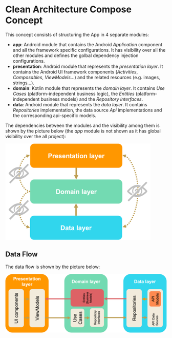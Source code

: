 # Clean Architecture Compose Concept

This concept consists of structuring the App in 4 separate modules:
* **app**: Android module that contains the Android _Application_ component and all the framework specific configurations. It has visibility over all the other modules and defines the golbal dependency injection configurations.
* **presentation**: Android module that represents the _presentation layer_. It contains the Android UI framework components (_Activities_, _Composables_, _ViewModels_...) and the related resources (e.g. images, strings...).
* **domain**: Kotlin module that represents the _domain layer_. It contains _Use Cases_ (platform-independent business logic), the _Entities_ (platform-independent business models) and the _Repository interfaces_.
* **data**: Android module that represents the _data layer_. It contains _Repositories_ implementation, the data source _Api_ implementations and the corresponding api-specific models. 


The dependencies between the modules and the visibility among them is shown by the picture below (the _app_ module is not shown as it has global visibility over the all project):

<img src="pictures/clean architecture - modules dependencies.png" height="300">


## Data Flow

The data flow is shown by the picture below:

<img src="pictures/clean architecture - data flow.png">

